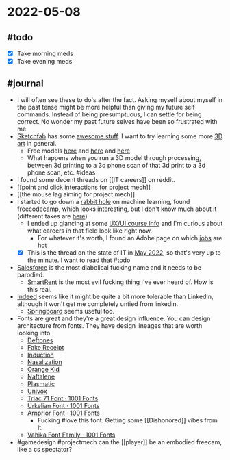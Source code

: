 # 2022-05-08
## #todo 
- [x] Take morning meds
- [x] Take evening meds

## #journal
- I will often see these to do's after the fact. Asking myself about myself in the past tense might be more helpful than giving my future self commands. Instead of being presumptuous, I can settle for being correct. No wonder my past future selves have been so frustrated with me.
- [Sketchfab](https://sketchfab.com/3d-models/new-york-80e63b6f6ba44f2a9c841a84bd83614a) has some [awesome stuff](https://sketchfab.com/3d-models/cyberpunk-laptop-6be01e731cd245d6909cbab1af0ad274). I want to try learning some more [3D art](https://sketchfab.com/3d-models/p-o-s-t-c-o-n-t-a-c-t-a91e37f9ddec41ae8f436e58ac06e336) in general.
	- Free models [here](https://www.turbosquid.com/Search/3D-Models/free) and [here](https://free3d.com/) and [here](https://clara.io/library)
	- What happens when you run a 3D model through processing, between 3d printing to a 3d phone scan of that 3d print to a 3d phone scan, etc. #ideas 
- I found some decent threads on [[IT careers]] on reddit. 
- [[point and click interactions for project mech]]
- [[the mouse lag aiming for project mech]]
- I started to go down a [rabbit hole](https://machinelearningmastery.com/start-here/) on machine learning, found [freecodecamp](https://www.freecodecamp.org/learn/), which looks interesting, but I don't know much about it (different takes are [here](https://www.reddit.com/r/learnprogramming/comments/m712ui/is_freecodecamp_any_good/)). 
	- I ended up glancing at some [UX/UI course info](https://learnux.io/) and I'm curious about what careers in that field look like right now.
		- For whatever it's worth, I found an Adobe page on which [jobs](https://xd.adobe.com/ideas/career-tips/ux-design-jobs-you-could-be-doing-in-2021/) are hot
	- [x] This is the thread on the state of IT in [May 2022](https://www.reddit.com/r/ITCareerQuestions/comments/ui1ot6/may_2022_state_of_it_what_is_hot_trends_jobs/), so that's very up to the minute. I want to read that #todo 
- [Salesforce](https://www.salesforce.com/) is the most diabolical fucking name and it needs to be parodied.
	- [SmartRent](https://www.salesforce.com/resources/articles/smartrent-delivers-seamless-prop-mgmt/?d=cta-jumbotron-1-ungated-smartrent_story) is the most evil fucking thing I've ever heard of. How is this real.
- [Indeed](https://www.indeed.com/q-Ui-Ux-Designer-jobs.html?vjk=2cef5fcabe7485f9) seems like it might be quite a bit more tolerable than LinkedIn, although it won't get me completely untied from linkedin.
	- [Springboard](https://www.springboard.com/blog/design/types-of-ux-jobs/) seems useful too.
- Fonts are great and they're a great design influence. You can design architecture from fonts. They have design lineages that are worth looking into.
	- [Deftones](https://www.1001fonts.com/deftone-stylus-font.html)
	- [Fake Receipt](https://www.1001fonts.com/fake-receipt-font.html)
	- [Induction](https://www.1001fonts.com/induction-font.html)
	- [Nasalization](https://www.1001fonts.com/nasalization-free-font.html)
	- [Orange Kid](https://www.1001fonts.com/orange-kid-font.html)
	- [Naftalene](https://www.1001fonts.com/naftalene-font.html) 
	- [Plasmatic](https://www.1001fonts.com/plasmatic-font.html)
	- [Univox](https://www.1001fonts.com/univox-font.html)
	- [Triac 71 Font · 1001 Fonts](https://www.1001fonts.com/triac-71-font.html)
	- [Urkelian Font · 1001 Fonts](https://www.1001fonts.com/urkelian-font.html)
	- [Arnprior Font · 1001 Fonts](https://www.1001fonts.com/arnprior-font.html)
		- Fucking #love this font. Getting some [[Dishonored]] vibes from it.
	- [Vahika Font Family · 1001 Fonts](https://www.1001fonts.com/vahika-font.html)
- #gamedesign #projectmech can the [[player]] be an embodied freecam, like a cs spectator? 